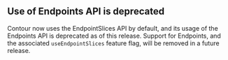 ## Use of Endpoints API is deprecated

Contour now uses the EndpointSlices API by default, and its usage of the Endpoints API is deprecated as of this release. Support for Endpoints, and the associated `useEndpointSlices` feature flag, will be removed in a future release.